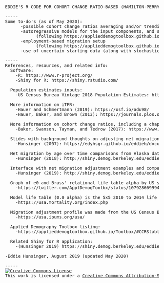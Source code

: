 <pre>
EDDIE'S R CODE FOR COHORT CHANGE RATIO-BASED (HAMILTON-PERRY) POPULATION PROJECTIONS WITH COMPONENTS AND STABLE POPULATION INFORMATION

-----
Some to-do's (as of May 2020): 
      -possible cohort change ratios averaging and/or trending (on longer time series of single-year data)
      -autoregressive models for the input components, and stochastic option
            (following https://applieddemogtoolbox.github.io/Toolbox/#StochasticForecast)
      -employment-based migration setup
            (following https://applieddemogtoolbox.github.io/Toolbox/#EmplPopHousProj)
      -use of uncertain starting data (along with stochastic option) as a potential way to manage uncertain from Differential Privacy on inputs
      
-----
References, resources, and related info: 
  Software: 
    -R: https://www.r-project.org/
    -Shiny for R: https://shiny.rstudio.com/

  Population estimates inputs: 
    -US Census Bureau Vintage 2018 Population Estimates: https://www.census.gov/programs-surveys/popest.html

  More information on iTFR: 
    -Hauer and Schmertmann (2019): https://osf.io/adu98/
    -Hauer, Baker, and Brown (2013): https://journals.plos.org/plosone/article?id=10.1371/journal.pone.0067226

  More information on cohort change ratios, including a chapter on stable population: 
    -Baker, Swanson, Tayman, and Tedrow (2017): https://www.worldcat.org/title/cohort-change-ratios-and-their-applications/oclc/988385033
    
  Slides with background thoughts on adjusting net migration: 
    -Hunsinger (2007): https://edyhsgr.github.io/eddieh/documents/ProjPresentation.pdf
   
  Net migration by age over time comparisons from Alaska data: 
    -Hunsinger (2018): http://shiny.demog.berkeley.edu/eddieh/AKPFDMigrationReview/
    
  Interface with net migration adjustment examples and comparisons: 
    -Hunsinger (2019): http://shiny.demog.berkeley.edu/eddieh/NMAdjustCompare/ 
    
  Graph of e0 and Brass' relational life table alpha by US state: 
    -https://twitter.com/ApplDemogToolbx/status/1079286699941752832 
    
  Model life table (0.0 alpha) is the 5x5 2010 to 2014 life table for California from the United States Mortality Database:
    -https://usa.mortality.org/index.php
    
  Migration adjustment profile was made from the US Census Bureau's 2013 to 2017 American Community Survey Public Use Microdata Sample, accessed via IPUMS USA, University of Minnesota: 
    -https://usa.ipums.org/usa/
  
  Applied Demography Toolbox listing: 
    -https://applieddemogtoolbox.github.io/Toolbox/#CCRStable
    
  Related Shiny for R application: 
    -(Hunsinger 2019) https://shiny.demog.berkeley.edu/eddieh/CCRStable/
    
-Eddie Hunsinger, August 2019 (updated May 2020)

-----
<a rel="license" href="http://creativecommons.org/licenses/by-sa/3.0/"><img alt="Creative Commons License" style="border-width:0" src="https://i.creativecommons.org/l/by-sa/3.0/88x31.png" /></a><br />This work is licensed under a <a rel="license" href="https://creativecommons.org/licenses/by-sa/3.0/igo/">Creative Commons Attribution-ShareAlike 3.0 International License</a>.
</pre>
